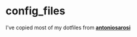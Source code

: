 # config_files

I've copied most of my dotfiles from **[antoniosarosi](https://github.com/antoniosarosi)**
